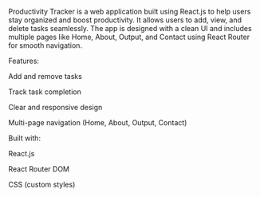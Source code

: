 Productivity Tracker is a web application built using React.js to help users stay organized and boost productivity. It allows users to add, view, and delete tasks seamlessly. The app is designed with a clean UI and includes multiple pages like Home, About, Output, and Contact using React Router for smooth navigation.

 Features:

Add and remove tasks

Track task completion

Clear and responsive design

Multi-page navigation (Home, About, Output, Contact)

Built with:

React.js

React Router DOM

CSS (custom styles)
